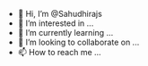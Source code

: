 - 👋 Hi, I’m @Sahudhirajs
- 👀 I’m interested in ...
- 🌱 I’m currently learning ...
- 💞️ I’m looking to collaborate on ...
- 📫 How to reach me ...

<!---
Sahudhirajs/Sahudhirajs is a ✨ special ✨ repository because its `README.md` (this file) appears on your GitHub profile.
You can click the Preview link to take a look at your changes.
--->
